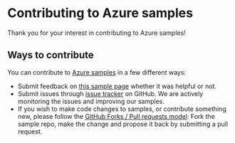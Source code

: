 # Contributing to Azure samples

Thank you for your interest in contributing to Azure samples!

## Ways to contribute

You can contribute to [Azure samples](https://github.com/Azure-Samples/app-service-dotnet-configure-deployment-sources-for-web-apps) in a few different ways:

- Submit feedback on [this sample page](https://azure.microsoft.com/documentation/samples/app-service-dotnet-configure-deployment-sources-for-web-apps/) whether it was helpful or not.  
- Submit issues through [issue tracker](https://github.com/Azure-Samples/app-service-dotnet-configure-deployment-sources-for-web-apps/issues) on GitHub. We are actively monitoring the issues and improving our samples.
- If you wish to make code changes to samples, or contribute something new, please follow the [GitHub Forks / Pull requests model](https://help.github.com/articles/fork-a-repo/): Fork the sample repo, make the change and propose it back by submitting a pull request.